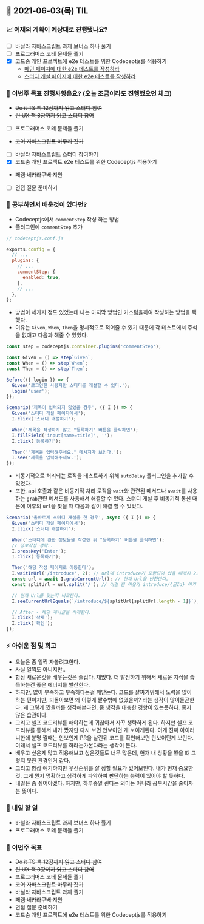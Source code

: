 ## 📆 2021-06-03(목) TIL

### 📈 어제의 계획이 예상대로 진행됐나요?
- [ ] 바닐라 자바스크립트 과제 보너스 하나 풀기
- [ ] 프로그래머스 코테 문제들 풀기
- [x] 코드숨 개인 프로젝트에 e2e 테스트를 위한 Codeceptjs를 적용하기
  - [메인 페이지에 대한 e2e 테스트를 작성하라](https://github.com/CodeSoom/ConStu/pull/196)
  - [스터디 개설 페이지에 대한 e2e 테스트를 작성하라](https://github.com/CodeSoom/ConStu/pull/197)

### 🦄 이번주 목표 진행사항은요? (오늘 조금이라도 진행했으면 체크)
- ~~Do it TS 책 12장까지 읽고 스터디 참여~~
- ~~린 UX 책 8장까지 읽고 스터디 참여~~
- [ ] 프로그래머스 코테 문제들 풀기
- ~~코어 자바스크립트 마무리 짓기~~
- [ ] 바닐라 자바스크립트 스터디 참여하기
- [x] 코드숨 개인 프로젝트 e2e 테스트를 위한 Codeceptjs 적용하기
- ~~페캠 네카라쿠배 지원~~
- [ ] 면접 질문 준비하기

### 🤔 공부하면서 배운것이 있다면?
- Codeceptjs에서 `commentStep` 작성 하는 방법
- 플러그인에 `commentStep` 추가

```js
// codeceptjs.conf.js

exports.config = {
  // ...
  plugins: {
    // ...
    commentStep: {
      enabled: true,
    },
    // ...
  },
};
```

- 방법이 세가지 정도 있었는데 나는 마지막 방법인 커스텀을하여 작성하는 방법을 택했다.
- 이유는 `Given`, `When`, `Then`을 명시적으로 적어줄 수 있기 때문에 각 테스트에서 주석을 없애고 다음과 해줄 수 있었다.

```js
const step = codeceptjs.container.plugins('commentStep');

const Given = () => step`Given`;
const When = () => step`When`;
const Then = () => step`Then`;

Before(({ login }) => {
  Given('로그인한 사용자만 스터디를 개설할 수 있다.');
  login('user');
});

Scenario('제목이 입력되지 않았을 경우', ({ I }) => {
  Given('스터디 개설 페이지에서');
  I.click('스터디 개설하기');

  When('제목을 작성하지 않고 "등록하기" 버튼을 클릭하면');
  I.fillField('input[name=title]', '');
  I.click('등록하기');

  Then('"제목을 입력해주세요." 메시지가 보인다.');
  I.see('제목을 입력해주세요.');
});
```

- 비동기적으로 처리되는 로직을 테스트하기 위해 `autoDelay` 플러그인을 추가할 수 있었다.
- 또한, api 호출과 같은 비동기적 처리 로직을 `wait`와 관련된 메서드나 `await`를 사용하는 `grab`관련 메서드를 사용해서 해결할 수 있다. 스터디 개설 후 비동기적 통신 때문에 이후의 `url`을 찾을 때 다음과 같이 해결 할 수 있었다.

```js
Scenario('올바르게 스터디 개설을 한 경우', async ({ I }) => {
  Given('스터디 개설 페이지에서');
  I.click('스터디 개설하기');

  When('스터디에 관한 정보들을 작성한 뒤 "등록하기" 버튼을 클릭하면');
  // 정보작성 생략..
  I.pressKey('Enter');
  I.click('등록하기');

  Then('해당 작성 페이지로 이동한다');
  I.waitInUrl('/introduce', 2); // url에 introduce가 포함되어 있을 때까지 2초 동안 기다린다.
  const url = await I.grabCurrentUrl(); // 현재 Url을 반환한다.
  const splitUrl = url.split('/'); // 이걸 한 이유가 introduce/{글Id} 이기 떄문에 "/"으로 잘랐다.

  // 현재 Url를 맞는지 비교한다.
  I.seeCurrentUrlEquals(`/introduce/${splitUrl[splitUrl.length - 1]}`);

  // After - 해당 게시글을 삭제한다.
  I.click('삭제');
  I.click('확인');
});
```

### ⚡ 아쉬운 점 및 회고
- 오늘은 좀 일찍 자볼려고한다.
- 사실 일찍도 아니지만..
- 항상 새로운것을 배우는것은 즐겁다. 재밌다. 더 발전하기 위해서 새로운 지식을 습득하는건 좋은 에너지를 발산한다.
- 하지만, 많이 부족하고 부족하다는걸 꺠닫는다. 코드를 잘짜기위해서 노력을 많이 하는 편이지만, 되돌아보면 왜 이렇게 짤수밖에 없었을까? 라는 생각이 많이들곤한다. 왜 그렇게 짰을까를 생각해본다면, 좀 생각을 대충한 경향이 있는듯하다. 좋지 않은 습관이다.
- 그리고 셀프 코드리뷰를 해야하는데 귀찮아서 자꾸 생략하게 된다. 하지만 셀프 코드리뷰를 통해서 내가 짰지만 다시 보면 안보이던 게 보이게된다. 이게 진짜 아이러니한데 분명 짤때는 안보인게 PR을 날린뒤 코드를 확인해보면 안보이던게 보인다. 이래서 셀프 코드리뷰를 하라는가본다라는 생각이 든다.
- 배우고 싶은게 많고 적용해보고 싶은것들도 너무 많은데, 현재 내 상황을 봤을 떄 그렇지 못한 환경인거 같다.
- 그리고 항상 얘기하지만 우선순위를 잘 정할 필요가 있어보인다. 내가 현재 중요한것. 그게 뭔지 명확하고 심각하게 파악하여 판단하는 능력이 있어야 할 듯하다.
- 내일은 좀 쉬어야겠다. 하지만, 하루종일 쉰다는 의미는 아니라 공부시간을 줄이자는 뜻이다.

### 🚀 내일 할 일
- 바닐라 자바스크립트 과제 보너스 하나 풀기
- 프로그래머스 코테 문제들 풀기

### 🎯 이번주 목표
- ~~Do it TS 책 12장까지 읽고 스터디 참여~~
- ~~린 UX 책 8장까지 읽고 스터디 참여~~
- 프로그래머스 코테 문제들 풀기
- ~~코어 자바스크립트 마무리 짓기~~
- 바닐라 자바스크립트 과제 풀기
- ~~페캠 네카라쿠배 지원~~
- 면접 질문 준비하기
- 코드숨 개인 프로젝트에 e2e 테스트를 위한 Codeceptjs를 적용하기
